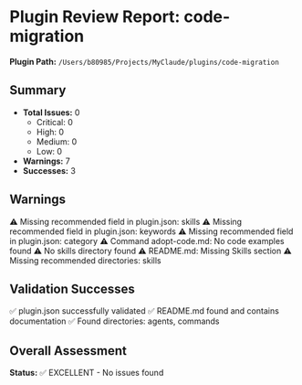 # Plugin Review Report: code-migration

**Plugin Path:** `/Users/b80985/Projects/MyClaude/plugins/code-migration`

## Summary

- **Total Issues:** 0
  - Critical: 0
  - High: 0
  - Medium: 0
  - Low: 0
- **Warnings:** 7
- **Successes:** 3

## Warnings

⚠️  Missing recommended field in plugin.json: skills
⚠️  Missing recommended field in plugin.json: keywords
⚠️  Missing recommended field in plugin.json: category
⚠️  Command adopt-code.md: No code examples found
⚠️  No skills directory found
⚠️  README.md: Missing Skills section
⚠️  Missing recommended directories: skills

## Validation Successes

✅ plugin.json successfully validated
✅ README.md found and contains documentation
✅ Found directories: agents, commands

## Overall Assessment

**Status:** ✅ EXCELLENT - No issues found